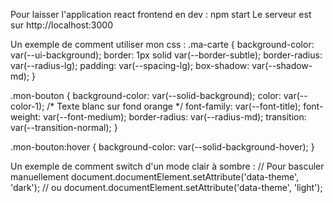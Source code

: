 Pour laisser l'application react frontend en dev : npm start
Le serveur est sur http://localhost:3000

Un exemple de comment utiliser mon css : 
.ma-carte {
  background-color: var(--ui-background);
  border: 1px solid var(--border-subtle);
  border-radius: var(--radius-lg);
  padding: var(--spacing-lg);
  box-shadow: var(--shadow-md);
}

.mon-bouton {
  background-color: var(--solid-background);
  color: var(--color-1); /* Texte blanc sur fond orange */
  font-family: var(--font-title);
  font-weight: var(--font-medium);
  border-radius: var(--radius-md);
  transition: var(--transition-normal);
}

.mon-bouton:hover {
  background-color: var(--solid-background-hover);
}

Un exemple de comment switch d'un mode clair à sombre : 
// Pour basculer manuellement
document.documentElement.setAttribute('data-theme', 'dark');
// ou
document.documentElement.setAttribute('data-theme', 'light');